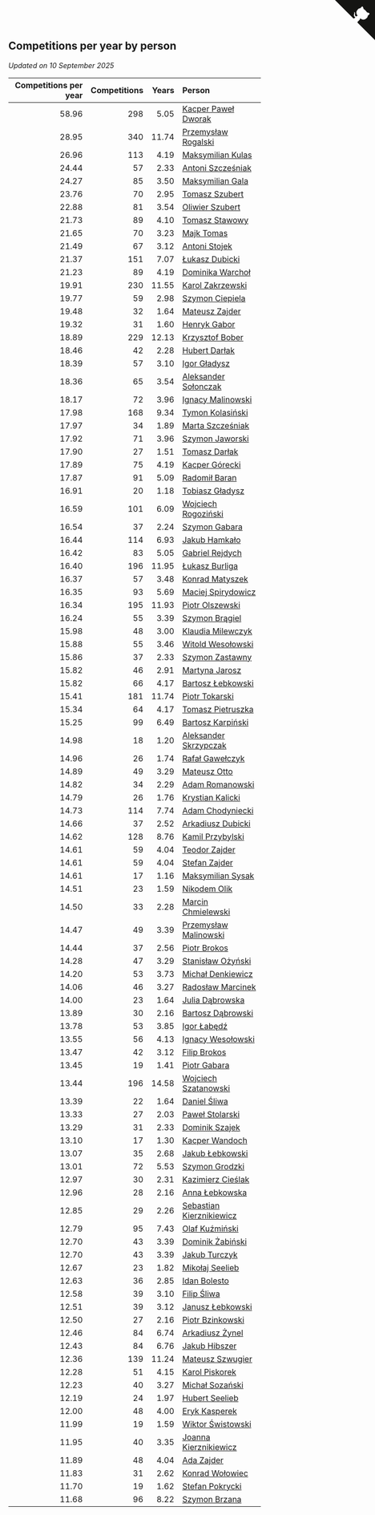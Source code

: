 ## Competitions per year by person

*Updated on 10 September 2025*

| Competitions per year | Competitions | Years | Person |
| ---: | ---: | ---: | :--- |
| 58.96 | 298 | 5.05 | [Kacper Paweł Dworak](https://www.worldcubeassociation.org/persons/2020DWOR01) |
| 28.95 | 340 | 11.74 | [Przemysław Rogalski](https://www.worldcubeassociation.org/persons/2013ROGA02) |
| 26.96 | 113 | 4.19 | [Maksymilian Kulas](https://www.worldcubeassociation.org/persons/2021KULA02) |
| 24.44 | 57 | 2.33 | [Antoni Szcześniak](https://www.worldcubeassociation.org/persons/2023SZCZ04) |
| 24.27 | 85 | 3.50 | [Maksymilian Gala](https://www.worldcubeassociation.org/persons/2022GALA01) |
| 23.76 | 70 | 2.95 | [Tomasz Szubert](https://www.worldcubeassociation.org/persons/2022SZUB02) |
| 22.88 | 81 | 3.54 | [Oliwier Szubert](https://www.worldcubeassociation.org/persons/2022SZUB01) |
| 21.73 | 89 | 4.10 | [Tomasz Stawowy](https://www.worldcubeassociation.org/persons/2021STAW01) |
| 21.65 | 70 | 3.23 | [Majk Tomas](https://www.worldcubeassociation.org/persons/2022TOMA05) |
| 21.49 | 67 | 3.12 | [Antoni Stojek](https://www.worldcubeassociation.org/persons/2022STOJ03) |
| 21.37 | 151 | 7.07 | [Łukasz Dubicki](https://www.worldcubeassociation.org/persons/2018DUBI01) |
| 21.23 | 89 | 4.19 | [Dominika Warchoł](https://www.worldcubeassociation.org/persons/2021WARC01) |
| 19.91 | 230 | 11.55 | [Karol Zakrzewski](https://www.worldcubeassociation.org/persons/2014ZAKR01) |
| 19.77 | 59 | 2.98 | [Szymon Ciepiela](https://www.worldcubeassociation.org/persons/2022CIEP01) |
| 19.48 | 32 | 1.64 | [Mateusz Zajder](https://www.worldcubeassociation.org/persons/2024ZAJD01) |
| 19.32 | 31 | 1.60 | [Henryk Gabor](https://www.worldcubeassociation.org/persons/2024GABO02) |
| 18.89 | 229 | 12.13 | [Krzysztof Bober](https://www.worldcubeassociation.org/persons/2013BOBE01) |
| 18.46 | 42 | 2.28 | [Hubert Darłak](https://www.worldcubeassociation.org/persons/2023DARL03) |
| 18.39 | 57 | 3.10 | [Igor Gładysz](https://www.worldcubeassociation.org/persons/2022GLAD01) |
| 18.36 | 65 | 3.54 | [Aleksander Sołonczak](https://www.worldcubeassociation.org/persons/2022SOLO01) |
| 18.17 | 72 | 3.96 | [Ignacy Malinowski](https://www.worldcubeassociation.org/persons/2021MALI02) |
| 17.98 | 168 | 9.34 | [Tymon Kolasiński](https://www.worldcubeassociation.org/persons/2016KOLA02) |
| 17.97 | 34 | 1.89 | [Marta Szcześniak](https://www.worldcubeassociation.org/persons/2023SZCZ07) |
| 17.92 | 71 | 3.96 | [Szymon Jaworski](https://www.worldcubeassociation.org/persons/2021JAWO01) |
| 17.90 | 27 | 1.51 | [Tomasz Darłak](https://www.worldcubeassociation.org/persons/2024DARL01) |
| 17.89 | 75 | 4.19 | [Kacper Górecki](https://www.worldcubeassociation.org/persons/2021GORE01) |
| 17.87 | 91 | 5.09 | [Radomił Baran](https://www.worldcubeassociation.org/persons/2020BARA02) |
| 16.91 | 20 | 1.18 | [Tobiasz Gładysz](https://www.worldcubeassociation.org/persons/2024GLAD02) |
| 16.59 | 101 | 6.09 | [Wojciech Rogoziński](https://www.worldcubeassociation.org/persons/2019ROGO04) |
| 16.54 | 37 | 2.24 | [Szymon Gabara](https://www.worldcubeassociation.org/persons/2023GABA01) |
| 16.44 | 114 | 6.93 | [Jakub Hamkało](https://www.worldcubeassociation.org/persons/2018HAMK01) |
| 16.42 | 83 | 5.05 | [Gabriel Rejdych](https://www.worldcubeassociation.org/persons/2020REJD01) |
| 16.40 | 196 | 11.95 | [Łukasz Burliga](https://www.worldcubeassociation.org/persons/2013BURL01) |
| 16.37 | 57 | 3.48 | [Konrad Matyszek](https://www.worldcubeassociation.org/persons/2022MATY02) |
| 16.35 | 93 | 5.69 | [Maciej Spirydowicz](https://www.worldcubeassociation.org/persons/2020SPIR01) |
| 16.34 | 195 | 11.93 | [Piotr Olszewski](https://www.worldcubeassociation.org/persons/2013OLSZ02) |
| 16.24 | 55 | 3.39 | [Szymon Brągiel](https://www.worldcubeassociation.org/persons/2022BRAG03) |
| 15.98 | 48 | 3.00 | [Klaudia Milewczyk](https://www.worldcubeassociation.org/persons/2022MILE05) |
| 15.88 | 55 | 3.46 | [Witold Wesołowski](https://www.worldcubeassociation.org/persons/2022WESO01) |
| 15.86 | 37 | 2.33 | [Szymon Zastawny](https://www.worldcubeassociation.org/persons/2023ZAST01) |
| 15.82 | 46 | 2.91 | [Martyna Jarosz](https://www.worldcubeassociation.org/persons/2022JARO01) |
| 15.82 | 66 | 4.17 | [Bartosz Łebkowski](https://www.worldcubeassociation.org/persons/2021LEBK01) |
| 15.41 | 181 | 11.74 | [Piotr Tokarski](https://www.worldcubeassociation.org/persons/2013TOKA01) |
| 15.34 | 64 | 4.17 | [Tomasz Pietruszka](https://www.worldcubeassociation.org/persons/2021PIET01) |
| 15.25 | 99 | 6.49 | [Bartosz Karpiński](https://www.worldcubeassociation.org/persons/2019KARP03) |
| 14.98 | 18 | 1.20 | [Aleksander Skrzypczak](https://www.worldcubeassociation.org/persons/2024SKRZ01) |
| 14.96 | 26 | 1.74 | [Rafał Gawełczyk](https://www.worldcubeassociation.org/persons/2023GAWE01) |
| 14.89 | 49 | 3.29 | [Mateusz Otto](https://www.worldcubeassociation.org/persons/2022OTTO01) |
| 14.82 | 34 | 2.29 | [Adam Romanowski](https://www.worldcubeassociation.org/persons/2023ROMA10) |
| 14.79 | 26 | 1.76 | [Krystian Kalicki](https://www.worldcubeassociation.org/persons/2023KALI10) |
| 14.73 | 114 | 7.74 | [Adam Chodyniecki](https://www.worldcubeassociation.org/persons/2017CHOD02) |
| 14.66 | 37 | 2.52 | [Arkadiusz Dubicki](https://www.worldcubeassociation.org/persons/2023DUBI01) |
| 14.62 | 128 | 8.76 | [Kamil Przybylski](https://www.worldcubeassociation.org/persons/2016PRZY01) |
| 14.61 | 59 | 4.04 | [Teodor Zajder](https://www.worldcubeassociation.org/persons/2021ZAJD03) |
| 14.61 | 59 | 4.04 | [Stefan Zajder](https://www.worldcubeassociation.org/persons/2021ZAJD02) |
| 14.61 | 17 | 1.16 | [Maksymilian Sysak](https://www.worldcubeassociation.org/persons/2024SYSA01) |
| 14.51 | 23 | 1.59 | [Nikodem Olik](https://www.worldcubeassociation.org/persons/2024OLIK01) |
| 14.50 | 33 | 2.28 | [Marcin Chmielewski](https://www.worldcubeassociation.org/persons/2023CHMI01) |
| 14.47 | 49 | 3.39 | [Przemysław Malinowski](https://www.worldcubeassociation.org/persons/2022MALI01) |
| 14.44 | 37 | 2.56 | [Piotr Brokos](https://www.worldcubeassociation.org/persons/2023BROK01) |
| 14.28 | 47 | 3.29 | [Stanisław Ożyński](https://www.worldcubeassociation.org/persons/2022OZYN01) |
| 14.20 | 53 | 3.73 | [Michał Denkiewicz](https://www.worldcubeassociation.org/persons/2021DENK01) |
| 14.06 | 46 | 3.27 | [Radosław Marcinek](https://www.worldcubeassociation.org/persons/2022MARC05) |
| 14.00 | 23 | 1.64 | [Julia Dąbrowska](https://www.worldcubeassociation.org/persons/2024DABR01) |
| 13.89 | 30 | 2.16 | [Bartosz Dąbrowski](https://www.worldcubeassociation.org/persons/2023DABR07) |
| 13.78 | 53 | 3.85 | [Igor Łabędź](https://www.worldcubeassociation.org/persons/2021LABE01) |
| 13.55 | 56 | 4.13 | [Ignacy Wesołowski](https://www.worldcubeassociation.org/persons/2021WESO01) |
| 13.47 | 42 | 3.12 | [Filip Brokos](https://www.worldcubeassociation.org/persons/2022BROK03) |
| 13.45 | 19 | 1.41 | [Piotr Gabara](https://www.worldcubeassociation.org/persons/2024GABA02) |
| 13.44 | 196 | 14.58 | [Wojciech Szatanowski](https://www.worldcubeassociation.org/persons/2011SZAT01) |
| 13.39 | 22 | 1.64 | [Daniel Śliwa](https://www.worldcubeassociation.org/persons/2024SLIW01) |
| 13.33 | 27 | 2.03 | [Paweł Stolarski](https://www.worldcubeassociation.org/persons/2023STOL04) |
| 13.29 | 31 | 2.33 | [Dominik Szajek](https://www.worldcubeassociation.org/persons/2023SZAJ01) |
| 13.10 | 17 | 1.30 | [Kacper Wandoch](https://www.worldcubeassociation.org/persons/2024WAND01) |
| 13.07 | 35 | 2.68 | [Jakub Łebkowski](https://www.worldcubeassociation.org/persons/2023LEBK01) |
| 13.01 | 72 | 5.53 | [Szymon Grodzki](https://www.worldcubeassociation.org/persons/2020GROD01) |
| 12.97 | 30 | 2.31 | [Kazimierz Cieślak](https://www.worldcubeassociation.org/persons/2023CIES01) |
| 12.96 | 28 | 2.16 | [Anna Łebkowska](https://www.worldcubeassociation.org/persons/2023LEBK04) |
| 12.85 | 29 | 2.26 | [Sebastian Kierznikiewicz](https://www.worldcubeassociation.org/persons/2023KIER02) |
| 12.79 | 95 | 7.43 | [Olaf Kuźmiński](https://www.worldcubeassociation.org/persons/2018KUZM02) |
| 12.70 | 43 | 3.39 | [Dominik Żabiński](https://www.worldcubeassociation.org/persons/2022ZABI01) |
| 12.70 | 43 | 3.39 | [Jakub Turczyk](https://www.worldcubeassociation.org/persons/2022TURC02) |
| 12.67 | 23 | 1.82 | [Mikołaj Seelieb](https://www.worldcubeassociation.org/persons/2023SEEL04) |
| 12.63 | 36 | 2.85 | [Idan Bolesto](https://www.worldcubeassociation.org/persons/2022BOLE01) |
| 12.58 | 39 | 3.10 | [Filip Śliwa](https://www.worldcubeassociation.org/persons/2022SLIW01) |
| 12.51 | 39 | 3.12 | [Janusz Łebkowski](https://www.worldcubeassociation.org/persons/2022LEBK01) |
| 12.50 | 27 | 2.16 | [Piotr Bzinkowski](https://www.worldcubeassociation.org/persons/2023BZIN01) |
| 12.46 | 84 | 6.74 | [Arkadiusz Żynel](https://www.worldcubeassociation.org/persons/2018ZYNE01) |
| 12.43 | 84 | 6.76 | [Jakub Hibszer](https://www.worldcubeassociation.org/persons/2018HIBS01) |
| 12.36 | 139 | 11.24 | [Mateusz Szwugier](https://www.worldcubeassociation.org/persons/2014SZWU01) |
| 12.28 | 51 | 4.15 | [Karol Piskorek](https://www.worldcubeassociation.org/persons/2021PISK01) |
| 12.23 | 40 | 3.27 | [Michał Sozański](https://www.worldcubeassociation.org/persons/2022SOZA02) |
| 12.19 | 24 | 1.97 | [Hubert Seelieb](https://www.worldcubeassociation.org/persons/2023SEEL02) |
| 12.00 | 48 | 4.00 | [Eryk Kasperek](https://www.worldcubeassociation.org/persons/2021KASP01) |
| 11.99 | 19 | 1.59 | [Wiktor Świstowski](https://www.worldcubeassociation.org/persons/2024SWIS01) |
| 11.95 | 40 | 3.35 | [Joanna Kierznikiewicz](https://www.worldcubeassociation.org/persons/2022KIER01) |
| 11.89 | 48 | 4.04 | [Ada Zajder](https://www.worldcubeassociation.org/persons/2021ZAJD01) |
| 11.83 | 31 | 2.62 | [Konrad Wołowiec](https://www.worldcubeassociation.org/persons/2023WOLO01) |
| 11.70 | 19 | 1.62 | [Stefan Pokrycki](https://www.worldcubeassociation.org/persons/2024POKR01) |
| 11.68 | 96 | 8.22 | [Szymon Brzana](https://www.worldcubeassociation.org/persons/2017BRZA01) |


<a href="https://github.com/maxidragon/wca_statistics_pl" class="github-corner" aria-label="View source on Github"><svg width="80" height="80" viewBox="0 0 250 250" style="fill:#151513; color:#fff; position: absolute; top: 0; border: 0; right: 0;" aria-hidden="true"><path d="M0,0 L115,115 L130,115 L142,142 L250,250 L250,0 Z"></path><path d="M128.3,109.0 C113.8,99.7 119.0,89.6 119.0,89.6 C122.0,82.7 120.5,78.6 120.5,78.6 C119.2,72.0 123.4,76.3 123.4,76.3 C127.3,80.9 125.5,87.3 125.5,87.3 C122.9,97.6 130.6,101.9 134.4,103.2" fill="currentColor" style="transform-origin: 130px 106px;" class="octo-arm"></path><path d="M115.0,115.0 C114.9,115.1 118.7,116.5 119.8,115.4 L133.7,101.6 C136.9,99.2 139.9,98.4 142.2,98.6 C133.8,88.0 127.5,74.4 143.8,58.0 C148.5,53.4 154.0,51.2 159.7,51.0 C160.3,49.4 163.2,43.6 171.4,40.1 C171.4,40.1 176.1,42.5 178.8,56.2 C183.1,58.6 187.2,61.8 190.9,65.4 C194.5,69.0 197.7,73.2 200.1,77.6 C213.8,80.2 216.3,84.9 216.3,84.9 C212.7,93.1 206.9,96.0 205.4,96.6 C205.1,102.4 203.0,107.8 198.3,112.5 C181.9,128.9 168.3,122.5 157.7,114.1 C157.9,116.9 156.7,120.9 152.7,124.9 L141.0,136.5 C139.8,137.7 141.6,141.9 141.8,141.8 Z" fill="currentColor" class="octo-body"></path></svg></a><style>.github-corner:hover .octo-arm{animation:octocat-wave 560ms ease-in-out}@keyframes octocat-wave{0%,100%{transform:rotate(0)}20%,60%{transform:rotate(-25deg)}40%,80%{transform:rotate(10deg)}}@media (max-width:500px){.github-corner:hover .octo-arm{animation:none}.github-corner .octo-arm{animation:octocat-wave 560ms ease-in-out}}</style>

